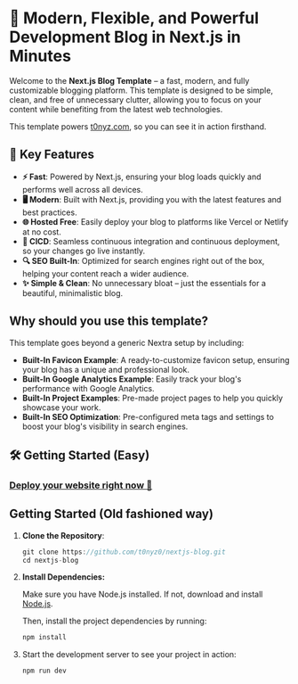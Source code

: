 # 🚀 Modern, Flexible, and Powerful Development Blog in Next.js in Minutes

Welcome to the **Next.js Blog Template** – a fast, modern, and fully customizable blogging platform. This template is designed to be simple, clean, and free of unnecessary clutter, allowing you to focus on your content while benefiting from the latest web technologies.

This template powers [t0nyz.com](https://t0nyz.com), so you can see it in action firsthand.

## 🌟 Key Features

- **⚡ Fast**: Powered by Next.js, ensuring your blog loads quickly and performs well across all devices.
- **🖥️ Modern**: Built with Next.js, providing you with the latest features and best practices.
- **🌐 Hosted Free**: Easily deploy your blog to platforms like Vercel or Netlify at no cost.
- **🔄 CICD**: Seamless continuous integration and continuous deployment, so your changes go live instantly.
- **🔍 SEO Built-In**: Optimized for search engines right out of the box, helping your content reach a wider audience.
- **✨ Simple & Clean**: No unnecessary bloat – just the essentials for a beautiful, minimalistic blog.

## Why should you use this template?

This template goes beyond a generic Nextra setup by including:

- **Built-In Favicon Example**: A ready-to-customize favicon setup, ensuring your blog has a unique and professional look.
- **Built-In Google Analytics Example**: Easily track your blog's performance with Google Analytics.
- **Built-In Project Examples**: Pre-made project pages to help you quickly showcase your work.
- **Built-In SEO Optimization**: Pre-configured meta tags and settings to boost your blog's visibility in search engines.

## 🛠️ Getting Started (Easy)

### [Deploy your website right now 🚀](https://vercel.com/new/t0nyz0s-projects/clone?demo-description=Simple%2C+powerful+and+flexible+markdown-powered+docs+site.+Built+with+Next.js.&demo-image=%2F%2Fimages.ctfassets.net%2Fe5382hct74si%2F5RZetTd7rd1mQtoZt2fajA%2F747eabb89b6378ecfc0ef433f5e47a01%2FCleanShot_2022-12-02_at_12.07.44.png&demo-title=Nextra%3A+Docs+Starter+Kit&demo-url=https%3A%2F%2Fnextra-docs-template.vercel.app%2F&from=templates&project-name=Nextra%3A+Docs+Starter+Kit&repository-name=nextjs-blog&repository-url=https%3A%2F%2Fgithub.com%2Ft0nyz0%2Fnextjs-blog)




## Getting Started (Old fashioned way)

1. **Clone the Repository**:
   ```cpp
   git clone https://github.com/t0nyz0/nextjs-blog.git
   cd nextjs-blog
   ```

2. **Install Dependencies:**

   Make sure you have Node.js installed. If not, download and install [Node.js](https://nodejs.org/).

   Then, install the project dependencies by running:
   ```cpp 
   npm install
   ```

3. Start the development server to see your project in action:
   ```ccp 
   npm run dev
   ```
